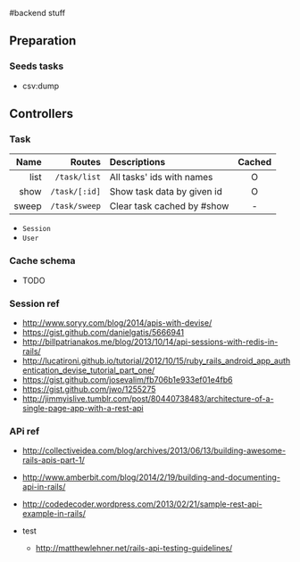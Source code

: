 #backend stuff

## Preparation

### Seeds tasks
- csv:dump

## Controllers

### Task
  Name |Routes       | Descriptions              | Cached
  ---: |---:         | :-----                    | :---:
  list |`/task/list` | All tasks' ids with names | O
  show |`/task/[:id]`| Show task data by given id| O
  sweep |`/task/sweep`| Clear task cached by #show | -
- `Session`
- `User`

### Cache schema
- TODO

### Session ref
- http://www.soryy.com/blog/2014/apis-with-devise/
- https://gist.github.com/danielgatis/5666941
- http://billpatrianakos.me/blog/2013/10/14/api-sessions-with-redis-in-rails/
- http://lucatironi.github.io/tutorial/2012/10/15/ruby_rails_android_app_authentication_devise_tutorial_part_one/
- https://gist.github.com/josevalim/fb706b1e933ef01e4fb6
- https://gist.github.com/jwo/1255275
- http://jimmyislive.tumblr.com/post/80440738483/architecture-of-a-single-page-app-with-a-rest-api

### APi ref
- http://collectiveidea.com/blog/archives/2013/06/13/building-awesome-rails-apis-part-1/
- http://www.amberbit.com/blog/2014/2/19/building-and-documenting-api-in-rails/
- http://codedecoder.wordpress.com/2013/02/21/sample-rest-api-example-in-rails/ 

- test
  - http://matthewlehner.net/rails-api-testing-guidelines/
